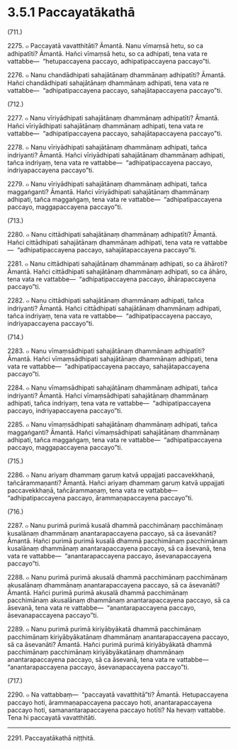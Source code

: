 

# 3.5.1 Paccayatākathā




(711.)

2275\. ๐ Paccayatā vavatthitāti? Āmantā. Nanu vīmaṃsā hetu, so ca adhipatīti? Āmantā. Hañci vīmaṃsā hetu, so ca adhipati, tena vata re vattabbe—  “hetupaccayena paccayo, adhipatipaccayena paccayo”ti.

2276\. ๐ Nanu chandādhipati sahajātānaṃ dhammānaṃ adhipatīti? Āmantā. Hañci chandādhipati sahajātānaṃ dhammānaṃ adhipati, tena vata re vattabbe—  “adhipatipaccayena paccayo, sahajātapaccayena paccayo”ti.

(712.)

2277\. ๐ Nanu vīriyādhipati sahajātānaṃ dhammānaṃ adhipatīti? Āmantā. Hañci vīriyādhipati sahajātānaṃ dhammānaṃ adhipati, tena vata re vattabbe—  “adhipatipaccayena paccayo, sahajātapaccayena paccayo”ti.

2278\. ๐ Nanu vīriyādhipati sahajātānaṃ dhammānaṃ adhipati, tañca indriyanti? Āmantā. Hañci vīriyādhipati sahajātānaṃ dhammānaṃ adhipati, tañca indriyaṃ, tena vata re vattabbe—  “adhipatipaccayena paccayo, indriyapaccayena paccayo”ti.

2279\. ๐ Nanu vīriyādhipati sahajātānaṃ dhammānaṃ adhipati, tañca maggaṅganti? Āmantā. Hañci vīriyādhipati sahajātānaṃ dhammānaṃ adhipati, tañca maggaṅgaṃ, tena vata re vattabbe—  “adhipatipaccayena paccayo, maggapaccayena paccayo”ti.

(713.)

2280\. ๐ Nanu cittādhipati sahajātānaṃ dhammānaṃ adhipatīti? Āmantā. Hañci cittādhipati sahajātānaṃ dhammānaṃ adhipati, tena vata re vattabbe—  “adhipatipaccayena paccayo, sahajātapaccayena paccayo”ti.

2281\. ๐ Nanu cittādhipati sahajātānaṃ dhammānaṃ adhipati, so ca āhāroti? Āmantā. Hañci cittādhipati sahajātānaṃ dhammānaṃ adhipati, so ca āhāro, tena vata re vattabbe—  “adhipatipaccayena paccayo, āhārapaccayena paccayo”ti.

2282\. ๐ Nanu cittādhipati sahajātānaṃ dhammānaṃ adhipati, tañca indriyanti? Āmantā. Hañci cittādhipati sahajātānaṃ dhammānaṃ adhipati, tañca indriyaṃ, tena vata re vattabbe—  “adhipatipaccayena paccayo, indriyapaccayena paccayo”ti.

(714.)

2283\. ๐ Nanu vīmaṃsādhipati sahajātānaṃ dhammānaṃ adhipatīti? Āmantā. Hañci vīmaṃsādhipati sahajātānaṃ dhammānaṃ adhipati, tena vata re vattabbe—  “adhipatipaccayena paccayo, sahajātapaccayena paccayo”ti.

2284\. ๐ Nanu vīmaṃsādhipati sahajātānaṃ dhammānaṃ adhipati, tañca indriyanti? Āmantā. Hañci vīmaṃsādhipati sahajātānaṃ dhammānaṃ adhipati, tañca indriyaṃ, tena vata re vattabbe—  “adhipatipaccayena paccayo, indriyapaccayena paccayo”ti.

2285\. ๐ Nanu vīmaṃsādhipati sahajātānaṃ dhammānaṃ adhipati, tañca maggaṅganti? Āmantā. Hañci vīmaṃsādhipati sahajātānaṃ dhammānaṃ adhipati, tañca maggaṅgaṃ, tena vata re vattabbe—  “adhipatipaccayena paccayo, maggapaccayena paccayo”ti.

(715.)

2286\. ๐ Nanu ariyaṃ dhammaṃ garuṃ katvā uppajjati paccavekkhaṇā, tañcārammaṇanti? Āmantā. Hañci ariyaṃ dhammaṃ garuṃ katvā uppajjati paccavekkhaṇā, tañcārammaṇaṃ, tena vata re vattabbe—  “adhipatipaccayena paccayo, ārammaṇapaccayena paccayo”ti.

(716.)

2287\. ๐ Nanu purimā purimā kusalā dhammā pacchimānaṃ pacchimānaṃ kusalānaṃ dhammānaṃ anantarapaccayena paccayo, sā ca āsevanāti? Āmantā. Hañci purimā purimā kusalā dhammā pacchimānaṃ pacchimānaṃ kusalānaṃ dhammānaṃ anantarapaccayena paccayo, sā ca āsevanā, tena vata re vattabbe—  “anantarapaccayena paccayo, āsevanapaccayena paccayo”ti.

2288\. ๐ Nanu purimā purimā akusalā dhammā pacchimānaṃ pacchimānaṃ akusalānaṃ dhammānaṃ anantarapaccayena paccayo, sā ca āsevanāti? Āmantā. Hañci purimā purimā akusalā dhammā pacchimānaṃ pacchimānaṃ akusalānaṃ dhammānaṃ anantarapaccayena paccayo, sā ca āsevanā, tena vata re vattabbe—  “anantarapaccayena paccayo, āsevanapaccayena paccayo”ti.

2289\. ๐ Nanu purimā purimā kiriyābyākatā dhammā pacchimānaṃ pacchimānaṃ kiriyābyākatānaṃ dhammānaṃ anantarapaccayena paccayo, sā ca āsevanāti? Āmantā. Hañci purimā purimā kiriyābyākatā dhammā pacchimānaṃ pacchimānaṃ kiriyābyākatānaṃ dhammānaṃ anantarapaccayena paccayo, sā ca āsevanā, tena vata re vattabbe—  “anantarapaccayena paccayo, āsevanapaccayena paccayo”ti.

(717.)

2290\. ๐ Na vattabbaṃ—  “paccayatā vavatthitā”ti? Āmantā. Hetupaccayena paccayo hoti, ārammaṇapaccayena paccayo hoti, anantarapaccayena paccayo hoti, samanantarapaccayena paccayo hotīti? Na hevaṃ vattabbe. Tena hi paccayatā vavatthitāti.

---

2291\. Paccayatākathā niṭṭhitā.





